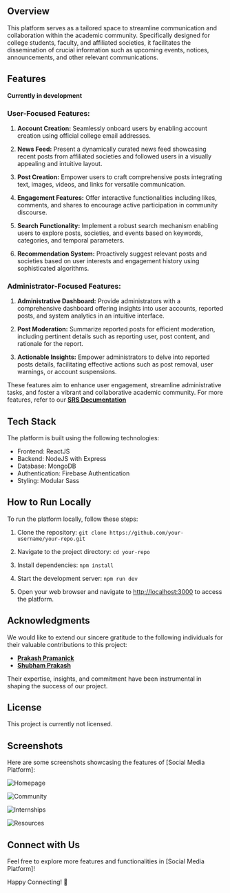 ## Overview

This platform serves as a tailored space to streamline communication and collaboration within the academic community. Specifically designed for college students, faculty, and affiliated societies, it facilitates the dissemination of crucial information such as upcoming events, notices, announcements, and other relevant communications.

## Features

**Currently in development**

### User-Focused Features:

1. **Account Creation:** Seamlessly onboard users by enabling account creation using official college email addresses.
  
2. **News Feed:** Present a dynamically curated news feed showcasing recent posts from affiliated societies and followed users in a visually appealing and intuitive layout.
  
3. **Post Creation:** Empower users to craft comprehensive posts integrating text, images, videos, and links for versatile communication.
  
4. **Engagement Features:** Offer interactive functionalities including likes, comments, and shares to encourage active participation in community discourse.
  
5. **Search Functionality:** Implement a robust search mechanism enabling users to explore posts, societies, and events based on keywords, categories, and temporal parameters.
  
6. **Recommendation System:** Proactively suggest relevant posts and societies based on user interests and engagement history using sophisticated algorithms.

### Administrator-Focused Features:

1. **Administrative Dashboard:** Provide administrators with a comprehensive dashboard offering insights into user accounts, reported posts, and system analytics in an intuitive interface.
  
2. **Post Moderation:** Summarize reported posts for efficient moderation, including pertinent details such as reporting user, post content, and rationale for the report.
  
3. **Actionable Insights:** Empower administrators to delve into reported posts details, facilitating effective actions such as post removal, user warnings, or account suspensions.

These features aim to enhance user engagement, streamline administrative tasks, and foster a vibrant and collaborative academic community.
For more features, refer to our **[SRS Documentation](https://docs.google.com/document/d/1_RNNwUKHba_-IL5_A86L3PYQ1546jdew2NcXapZSYRQ/edit?usp=sharing)**

## Tech Stack

The platform is built using the following technologies:
- Frontend: ReactJS
- Backend: NodeJS with Express
- Database: MongoDB
- Authentication: Firebase Authentication
- Styling: Modular Sass

## How to Run Locally

To run the platform locally, follow these steps:

1. Clone the repository:
`git clone https://github.com/your-username/your-repo.git`

2. Navigate to the project directory:
`cd your-repo`

3. Install dependencies:
`npm install`

4. Start the development server:
`npm run dev`

5. Open your web browser and navigate to [http://localhost:3000](http://localhost:3000) to access the platform.

## Acknowledgments

We would like to extend our sincere gratitude to the following individuals for their valuable contributions to this project:

- **[Prakash Pramanick](https://github.com/prakash2003pramanick)**
- **[Shubham Prakash](https://github.com/ShubhamPrakash26)**

Their expertise, insights, and commitment have been instrumental in shaping the success of our project.

## License

This project is currently not licensed.

## Screenshots

Here are some screenshots showcasing the features of [Social Media Platform]:

![Homepage](https://uploads-ssl.webflow.com/65e4aa9d7c506b88d60a346e/66098ec95f04886eb0d42ad3_zrCrXQYEBMIg.png)   

![Community](https://uploads-ssl.webflow.com/65e4aa9d7c506b88d60a346e/66098f2ba2dd5862e9bf67b3_BhrmKKtwAVoL.png)

![Internships](https://uploads-ssl.webflow.com/65e4aa9d7c506b88d60a346e/66098fb4a9a1ca9e3d8ee3ba_eHFLkLBIDGb1.png)  

![Resources](https://uploads-ssl.webflow.com/65e4aa9d7c506b88d60a346e/66098ff9d3a32bb0fdfd07fa_E72KqFkxxo9J.png)

## Connect with Us

Feel free to explore more features and functionalities in [Social Media Platform]!

Happy Connecting! 🚀
